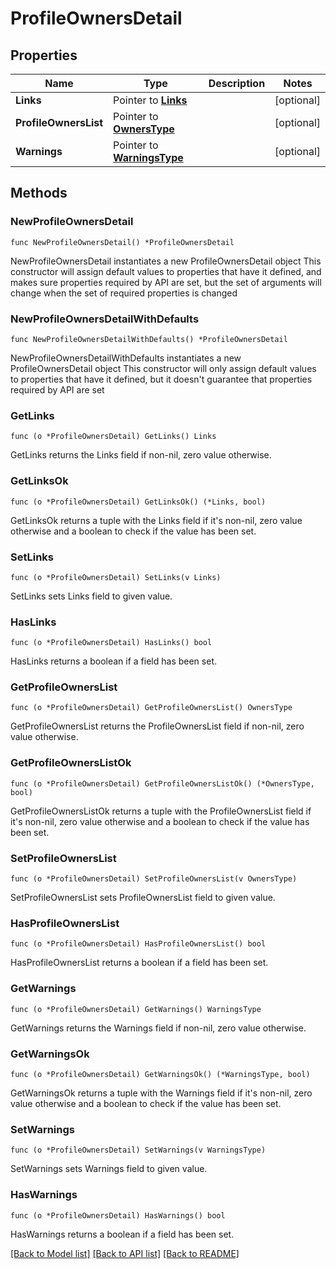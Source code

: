 # ProfileOwnersDetail

## Properties

Name | Type | Description | Notes
------------ | ------------- | ------------- | -------------
**Links** | Pointer to [**Links**](Links.md) |  | [optional] 
**ProfileOwnersList** | Pointer to [**OwnersType**](OwnersType.md) |  | [optional] 
**Warnings** | Pointer to [**WarningsType**](WarningsType.md) |  | [optional] 

## Methods

### NewProfileOwnersDetail

`func NewProfileOwnersDetail() *ProfileOwnersDetail`

NewProfileOwnersDetail instantiates a new ProfileOwnersDetail object
This constructor will assign default values to properties that have it defined,
and makes sure properties required by API are set, but the set of arguments
will change when the set of required properties is changed

### NewProfileOwnersDetailWithDefaults

`func NewProfileOwnersDetailWithDefaults() *ProfileOwnersDetail`

NewProfileOwnersDetailWithDefaults instantiates a new ProfileOwnersDetail object
This constructor will only assign default values to properties that have it defined,
but it doesn't guarantee that properties required by API are set

### GetLinks

`func (o *ProfileOwnersDetail) GetLinks() Links`

GetLinks returns the Links field if non-nil, zero value otherwise.

### GetLinksOk

`func (o *ProfileOwnersDetail) GetLinksOk() (*Links, bool)`

GetLinksOk returns a tuple with the Links field if it's non-nil, zero value otherwise
and a boolean to check if the value has been set.

### SetLinks

`func (o *ProfileOwnersDetail) SetLinks(v Links)`

SetLinks sets Links field to given value.

### HasLinks

`func (o *ProfileOwnersDetail) HasLinks() bool`

HasLinks returns a boolean if a field has been set.

### GetProfileOwnersList

`func (o *ProfileOwnersDetail) GetProfileOwnersList() OwnersType`

GetProfileOwnersList returns the ProfileOwnersList field if non-nil, zero value otherwise.

### GetProfileOwnersListOk

`func (o *ProfileOwnersDetail) GetProfileOwnersListOk() (*OwnersType, bool)`

GetProfileOwnersListOk returns a tuple with the ProfileOwnersList field if it's non-nil, zero value otherwise
and a boolean to check if the value has been set.

### SetProfileOwnersList

`func (o *ProfileOwnersDetail) SetProfileOwnersList(v OwnersType)`

SetProfileOwnersList sets ProfileOwnersList field to given value.

### HasProfileOwnersList

`func (o *ProfileOwnersDetail) HasProfileOwnersList() bool`

HasProfileOwnersList returns a boolean if a field has been set.

### GetWarnings

`func (o *ProfileOwnersDetail) GetWarnings() WarningsType`

GetWarnings returns the Warnings field if non-nil, zero value otherwise.

### GetWarningsOk

`func (o *ProfileOwnersDetail) GetWarningsOk() (*WarningsType, bool)`

GetWarningsOk returns a tuple with the Warnings field if it's non-nil, zero value otherwise
and a boolean to check if the value has been set.

### SetWarnings

`func (o *ProfileOwnersDetail) SetWarnings(v WarningsType)`

SetWarnings sets Warnings field to given value.

### HasWarnings

`func (o *ProfileOwnersDetail) HasWarnings() bool`

HasWarnings returns a boolean if a field has been set.


[[Back to Model list]](../README.md#documentation-for-models) [[Back to API list]](../README.md#documentation-for-api-endpoints) [[Back to README]](../README.md)


